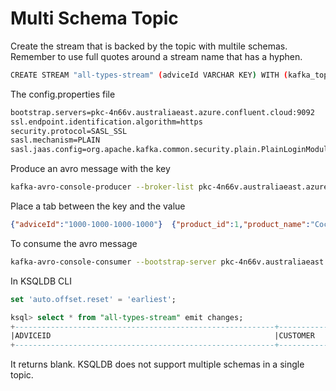 # Multi Schema Topic


Create the stream that is backed by the topic with multile schemas. Remember to use full quotes around a stream name that has a hyphen. 

```bash
CREATE STREAM "all-types-stream" (adviceId VARCHAR KEY) WITH (kafka_topic = 'all-types', key_format = 'AVRO', value_format = 'AVRO', partitions = 6);
```

The config.properties file

```bash
bootstrap.servers=pkc-4n66v.australiaeast.azure.confluent.cloud:9092
ssl.endpoint.identification.algorithm=https
security.protocol=SASL_SSL
sasl.mechanism=PLAIN
sasl.jaas.config=org.apache.kafka.common.security.plain.PlainLoginModule required username="EJKFP6J7YE3QBMTH" password="rpZgYZOjm9R0UEK9l2e7SKwGPDnT3YQDqKULNIDuyS7nc28AYcGEOHRXF0ZePZO3";
```

Produce an avro message with the key


```bash
kafka-avro-console-producer --broker-list pkc-4n66v.australiaeast.azure.confluent.cloud:9092 --producer.config config.properties --topic all-types --property parse.key=true --property key.schema.id=100039 --bootstrap-server pkc-4n66v.australiaeast.azure.confluent.cloud:9092 --property auto.register=false --property use.latest.version=true  --property value.schema.id=100037 --property schema.registry.url=https://psrc-5mn3g.ap-southeast-2.aws.confluent.cloud --property basic.auth.credentials.source=USER_INFO --property schema.registry.basic.auth.user.info='ETA6QH7YJ7FUUSSN:LxljydcAi0TIWXjRBD5I2eFyZZtZXeFq1hZTPppxZ7S5Cg2FDTj6lfkcLNM3P1tL'
```

Place a tab between the key and the value

```json
{"adviceId":"1000-1000-1000-1000"}	{"product_id":1,"product_name":"Cocoa Pops","product_price":2.5}
```


To consume the avro message

```bash
kafka-avro-console-consumer --bootstrap-server pkc-4n66v.australiaeast.azure.confluent.cloud:9092 --consumer.config config.properties --topic all-types --property schema.registry.url=https://psrc-5mn3g.ap-southeast-2.aws.confluent.cloud --property basic.auth.credentials.source=USER_INFO --property schema.registry.basic.auth.user.info='ETA6QH7YJ7FUUSSN:LxljydcAi0TIWXjRBD5I2eFyZZtZXeFq1hZTPppxZ7S5Cg2FDTj6lfkcLNM3P1tL'
```


In KSQLDB CLI


```sql
set 'auto.offset.reset' = 'earliest';
```


```sql
ksql> select * from "all-types-stream" emit changes;
+----------------------------------------------------------+----------------------------------------------------------+----------------------------------------------------------+
|ADVICEID                                                  |CUSTOMER                                                  |PRODUCT                                                   |
+----------------------------------------------------------+----------------------------------------------------------+----------------------------------------------------------+
```

It returns blank. KSQLDB does not support multiple schemas in a single topic.

